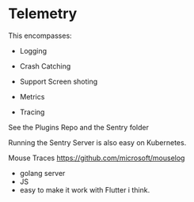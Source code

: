 # Telemetry


This encompasses:

- Logging

- Crash Catching

- Support Screen shoting

- Metrics

- Tracing

See the Plugins Repo and the Sentry folder

Running the Sentry Server is also easy on Kubernetes.


Mouse Traces
https://github.com/microsoft/mouselog
- golang server
- JS
- easy to make it work with Flutter i think.
